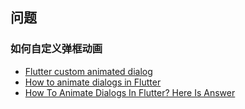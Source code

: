 ## 问题

### 如何自定义弹框动画

- [Flutter custom animated dialog](https://stackoverflow.com/questions/52408610/flutter-custom-animated-dialog)
- [How to animate dialogs in Flutter](https://mobikul.com/how-to-animate-dialogs-in-flutter/)
- [How To Animate Dialogs In Flutter? Here Is Answer](https://medium.com/flutter-community/how-to-animate-dialogs-in-flutter-here-is-answer-492ea3a7262f)
